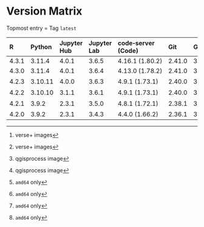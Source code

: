 # Version Matrix

Topmost entry = Tag `latest`

| R     | Python  | Jupyter Hub | Jupyter Lab | code‑server (Code) | Git    | Git LFS | Pandoc | Quarto[^1]  | CTAN date[^1] | QGIS[^2] | OTB[^2][^3] | Linux distro |
|:------|:--------|:------------|:------------|:-------------------|:-------|:--------|:-------|:------------|:--------------|:---------|:------------|:-------------|
| 4.3.1 | 3.11.4  | 4.0.1       | 3.6.5       | 4.16.1 (1.80.2)    | 2.41.0 | 3.4.0   | 3.1.1  | 1.3.450     |               | 3.32.1   | 8.1.2       | Debian 12    |
| 4.3.0 | 3.11.4  | 4.0.1       | 3.6.4       | 4.13.0 (1.78.2)    | 2.41.0 | 3.3.0   | 3.1.1  | 1.3.361     | 2023‑06‑16    | 3.30.3   | 8.1.1       | Debian 12    |
| 4.2.3 | 3.10.11 | 4.0.0       | 3.6.3       | 4.9.1 (1.73.1)     | 2.40.0 | 3.3.0   | 2.19.2 | 1.2.475[^3] | 2023‑04‑21    | n/a      | n/a         | Debian 11    |
| 4.2.2 | 3.10.10 | 3.1.1       | 3.6.1       | 4.9.1 (1.73.1)     | 2.40.0 | 3.3.0   | 2.19.2 | 1.2.335[^3] | 2023‑03‑15    | n/a      | n/a         | Debian 11    |
| 4.2.1 | 3.9.2   | 2.3.1       | 3.5.0       | 4.8.1 (1.72.1)     | 2.38.1 | 3.2.0   | 2.19.2 | 1.1.251[^3] | 2022‑10‑31    | n/a      | n/a         | Debian 11    |
| 4.2.0 | 3.9.2   | 2.3.1       | 3.4.3       | 4.4.0 (1.66.2)     | 2.36.1 | 3.2.0   | 2.18   | n/a         | 2022‑06‑23    | n/a      | n/a         | Debian 11    |

[^1]: verse+ images  
[^2]: qgisprocess image  
[^3]: `amd64` only
